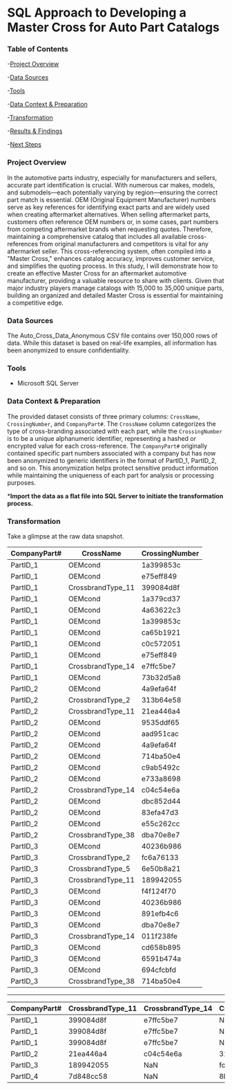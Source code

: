 # SQL Approach to Developing a Master Cross for Auto Part Catalogs

### Table of Contents

-[Project Overview](#project-overview)

-[Data Sources](#data-sources)

-[Tools](#tools)

-[Data Context & Preparation](#data-context--preparation)

-[Transformation](#transformation)

-[Results & Findings](#results--findings)

-[Next Steps](#next-steps)

### Project Overview

In the automotive parts industry, especially for manufacturers and sellers, accurate part identification is crucial. With numerous car makes, models, and submodels—each potentially varying by region—ensuring the correct part match is essential. OEM (Original Equipment Manufacturer) numbers serve as key references for identifying exact parts and are widely used when creating aftermarket alternatives. When selling aftermarket parts, customers often reference OEM numbers or, in some cases, part numbers from competing aftermarket brands when requesting quotes. Therefore, maintaining a comprehensive catalog that includes all available cross-references from original manufacturers and competitors is vital for any aftermarket seller. This cross-referencing system, often compiled into a "Master Cross," enhances catalog accuracy, improves customer service, and simplifies the quoting process. In this study, I will demonstrate how to create an effective Master Cross for an aftermarket automotive manufacturer, providing a valuable resource to share with clients. Given that major industry players manage catalogs with 15,000 to 35,000 unique parts, building an organized and detailed Master Cross is essential for maintaining a competitive edge.

### Data Sources

The Auto_Cross_Data_Anonymous CSV file contains over 150,000 rows of data. While this dataset is based on real-life examples, all information has been anonymized to ensure confidentiality.

### Tools

- Microsoft SQL Server

### Data Context & Preparation

The provided dataset consists of three primary columns: `CrossName`, `CrossingNumber`, and `CompanyPart#`. The `CrossName` column categorizes the type of cross-branding associated with each part, while the `CrossingNumber` is to be a unique alphanumeric identifier,  representing a hashed or encrypted value for each cross-reference. The `CompanyPart#` originally contained specific part numbers associated with a company but has now been anonymized to generic identifiers in the format of PartID_1, PartID_2, and so on. This anonymization helps protect sensitive product information while maintaining the uniqueness of each part for analysis or processing purposes.

***Import the data as a flat file into SQL Server to initiate the transformation process.**

### Transformation

Take a glimpse at the raw data snapshot.

| CompanyPart# | CrossName         | CrossingNumber |
|-------------|------------------|----------------|
| PartID_1    | OEMcond          | 1a399853c      |
| PartID_1    | OEMcond          | e75eff849      |
| PartID_1    | CrossbrandType_11 | 399084d8f      |
| PartID_1    | OEMcond          | 1a379cd37      |
| PartID_1    | OEMcond          | 4a63622c3      |
| PartID_1    | OEMcond          | 1a399853c      |
| PartID_1    | OEMcond          | ca65b1921      |
| PartID_1    | OEMcond          | c0c572051      |
| PartID_1    | OEMcond          | e75eff849      |
| PartID_1    | CrossbrandType_14 | e7ffc5be7      |
| PartID_1    | OEMcond          | 73b32d5a8      |
| PartID_2    | OEMcond          | 4a9efa64f      |
| PartID_2    | CrossbrandType_2  | 313b64e58      |
| PartID_2    | CrossbrandType_11 | 21ea446a4      |
| PartID_2    | OEMcond          | 9535ddf65      |
| PartID_2    | OEMcond          | aad951cac      |
| PartID_2    | OEMcond          | 4a9efa64f      |
| PartID_2    | OEMcond          | 714ba50e4      |
| PartID_2    | OEMcond          | c9ab5492c      |
| PartID_2    | OEMcond          | e733a8698      |
| PartID_2    | CrossbrandType_14 | c04c54e6a      |
| PartID_2    | OEMcond          | dbc852d44      |
| PartID_2    | OEMcond          | 83efa47d3      |
| PartID_2    | OEMcond          | e55c262cc      |
| PartID_2    | CrossbrandType_38 | dba70e8e7      |
| PartID_3    | OEMcond          | 40236b986      |
| PartID_3    | CrossbrandType_2  | fc6a76133      |
| PartID_3    | CrossbrandType_5  | 6e50b8a21      |
| PartID_3    | CrossbrandType_11 | 189942055      |
| PartID_3    | OEMcond          | f4f124f70      |
| PartID_3    | OEMcond          | 40236b986      |
| PartID_3    | OEMcond          | 891efb4c6      |
| PartID_3    | OEMcond          | dba70e8e7      |
| PartID_3    | CrossbrandType_14 | 011f238fe      |
| PartID_3    | OEMcond          | cd658b895      |
| PartID_3    | OEMcond          | 6591b474a      |
| PartID_3    | OEMcond          | 694cfcbfd      |
| PartID_3    | CrossbrandType_38 | 714ba50e4      |

---

| CompanyPart# | CrossbrandType_11 | CrossbrandType_14 | CrossbrandType_2 | CrossbrandType_5 | OEMcond                                       |
|--------------|------------------|-------------------|------------------|------------------|----------------------------------------------|
| PartID_1     | 399084d8f         | e7ffc5be7         | NaN              | NaN              | 1a399853c                                    |
| PartID_1     | 399084d8f         | e7ffc5be7         | NaN              | NaN              | e75eff849                                    |
| PartID_1     | 399084d8f         | e7ffc5be7         | NaN              | NaN              | 1a379cd37                                    |
| PartID_2     | 21ea446a4         | c04c54e6a         | 313b64e58        | NaN              | 4a9efa64f                                    |
| PartID_3     | 189942055         | NaN               | fc6a76133        | 6e50b8a21        | 40236b986                                    |
| PartID_4     | 7d848cc58         | NaN               | 8bade43b4        | 5901f87bf        | 8f47b0f9a                                    |


